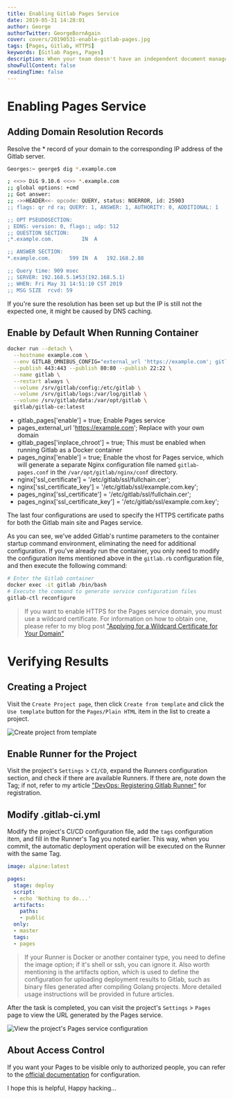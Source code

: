 ```yaml
---
title: Enabling Gitlab Pages Service
date: 2019-05-31 14:28:01
author: George
authorTwitter: GeorgeBornAgain
cover: covers/20190531-enable-gitlab-pages.jpg
tags: [Pages, Gitlab, HTTPS]
keywords: [Gitlab Pages, Pages]
description: When your team doesn't have an independent document management system, you can use Gitlab's Pages service to publish project documentation or demonstration pages. You only need to modify some configuration files to enable this feature.
showFullContent: false
readingTime: false
---
```


# Enabling Pages Service

## Adding Domain Resolution Records

Resolve the * record of your domain to the corresponding IP address of the Gitlab server.

```bash Verify resolution results
Georges:~ george$ dig *.example.com

; <<>> DiG 9.10.6 <<>> *.example.com
;; global options: +cmd
;; Got answer:
;; ->>HEADER<<- opcode: QUERY, status: NOERROR, id: 25903
;; flags: qr rd ra; QUERY: 1, ANSWER: 1, AUTHORITY: 0, ADDITIONAL: 1

;; OPT PSEUDOSECTION:
; EDNS: version: 0, flags:; udp: 512
;; QUESTION SECTION:
;*.example.com.			IN	A

;; ANSWER SECTION:
*.example.com.		599	IN	A	192.168.2.88

;; Query time: 909 msec
;; SERVER: 192.168.5.1#53(192.168.5.1)
;; WHEN: Fri May 31 14:51:10 CST 2019
;; MSG SIZE  rcvd: 59
```

If you're sure the resolution has been set up but the IP is still not the expected one, it might be caused by DNS caching.

## Enable by Default When Running Container

```bash
docker run --detach \
  --hostname example.com \
  --env GITLAB_OMNIBUS_CONFIG="external_url 'https://example.com'; gitlab_rails['lfs_enabled'] = true; nginx['redirect_http_to_https'] = true; pages_external_url 'https://example.com'; gitlab_pages['enable'] = true; gitlab_pages['inplace_chroot'] = true; pages_nginx['enable'] = true; nginx['ssl_certificate'] = '/etc/gitlab/ssl/fullchain.cer'; nginx['ssl_certificate_key'] = '/etc/gitlab/ssl/example.com.key'; pages_nginx['ssl_certificate'] = '/etc/gitlab/ssl/fullchain.cer'; pages_nginx['ssl_certificate_key'] = '/etc/gitlab/ssl/example.com.key';" \
  --publish 443:443 --publish 80:80 --publish 22:22 \
  --name gitlab \
  --restart always \
  --volume /srv/gitlab/config:/etc/gitlab \
  --volume /srv/gitlab/logs:/var/log/gitlab \
  --volume /srv/gitlab/data:/var/opt/gitlab \
  gitlab/gitlab-ce:latest
```
* gitlab_pages['enable'] = true; Enable Pages service
* pages_external_url 'https://example.com'; Replace with your own domain
* gitlab_pages['inplace_chroot'] = true; This must be enabled when running Gitlab as a Docker container
* pages_nginx['enable'] = true; Enable the vhost for Pages service, which will generate a separate Nginx configuration file named `gitlab-pages.conf` in the `/var/opt/gitlab/nginx/conf` directory.
* nginx['ssl_certificate'] = '/etc/gitlab/ssl/fullchain.cer';
* nginx['ssl_certificate_key'] = '/etc/gitlab/ssl/example.com.key';
* pages_nginx['ssl_certificate'] = '/etc/gitlab/ssl/fullchain.cer';
* pages_nginx['ssl_certificate_key'] = '/etc/gitlab/ssl/example.com.key';

The last four configurations are used to specify the HTTPS certificate paths for both the Gitlab main site and Pages service.

As you can see, we've added Gitlab's runtime parameters to the container startup command environment, eliminating the need for additional configuration. If you've already run the container, you only need to modify the configuration items mentioned above in the `gitlab.rb` configuration file, and then execute the following command:

```bash
# Enter the Gitlab container
docker exec -it gitlab /bin/bash
# Execute the command to generate service configuration files
gitlab-ctl reconfigure
```
> If you want to enable HTTPS for the Pages service domain, you must use a wildcard certificate. For information on how to obtain one, please refer to my blog post ["Applying for a Wildcard Certificate for Your Domain"](/20190117.html)

# Verifying Results

## Creating a Project

Visit the `Create Project page`, then click `Create from template` and click the `Use template` button for the `Pages/Plain HTML` item in the list to create a project.

![Create project from template](/article/gitlab-projects-new.png)

## Enable Runner for the Project

Visit the project's `Settings` > `CI/CD`, expand the Runners configuration section, and check if there are available Runners. If there are, note down the Tag; if not, refer to my article ["DevOps: Registering Gitlab Runner"](/20190525.html) for registration.

## Modify .gitlab-ci.yml

Modify the project's CI/CD configuration file, add the `tags` configuration item, and fill in the Runner's Tag you noted earlier. This way, when you commit, the automatic deployment operation will be executed on the Runner with the same Tag.

```yaml
image: alpine:latest

pages:
  stage: deploy
  script:
  - echo 'Nothing to do...'
  artifacts:
    paths:
    - public
  only:
  - master
  tags:
  - pages
```

> If your Runner is Docker or another container type, you need to define the image option; if it's shell or ssh, you can ignore it. Also worth mentioning is the artifacts option, which is used to define the configuration for uploading deployment results to Gitlab, such as binary files generated after compiling Golang projects. More detailed usage instructions will be provided in future articles.

After the task is completed, you can visit the project's `Settings` > `Pages` page to view the URL generated by the Pages service.

![View the project's Pages service configuration](/article/gitlab-settings-pages.png)

## About Access Control

If you want your Pages to be visible only to authorized people, you can refer to the [official documentation](https://docs.gitlab.com/ee/administration/pages/index.html#access-control) for configuration.

I hope this is helpful, Happy hacking...